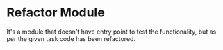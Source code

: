 # Refactor Module
It's a module that doesn't have entry point to test the functionality, but as per the given task code has been refactored.	
